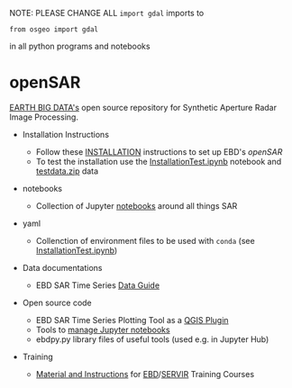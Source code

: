 NOTE: PLEASE CHANGE ALL `import gdal` imports to
```
from osgeo import gdal
```
in all python programs and notebooks

# openSAR
[EARTH BIG DATA's](https://earthbigdata.com) open source repository for Synthetic Aperture Radar Image Processing. 

* Installation Instructions
  * Follow these [INSTALLATION](INSTALLATION.md) instructions to set up EBD's *openSAR*
  * To test the installation use the [InstallationTest.ipynb](notebooks/InstallationTest.ipynb) notebook and [testdata.zip](data/testdata.zip) data
  
* notebooks
  * Collection of Jupyter [notebooks](notebooks) around all things SAR

* yaml
  * Collenction of environment files to be used with `conda` (see  [InstallationTest.ipynb](notebooks/InstallationTest.ipynb))

* Data documentations
  * EBD SAR Time Series [Data Guide](documentation/EBD_DataGuide.md)

* Open source code
  * EBD SAR Time Series Plotting Tool as a [QGIS Plugin](code/QGIS)
  * Tools to [manage Jupyter notebooks](code/Jupyter)
  * ebdpy.py library files of useful tools (used e.g. in Jupyter Hub)

* Training
  * [Material and Instructions](TRAINING_MATERIAL.md) for [EBD](https://earthbigdata.com)/[SERVIR](https://www.servirglobal.net/) Training Courses
